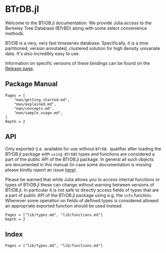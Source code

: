 # BTrDB.jl

Welcome to the BTrDB.jl documentation.  We provide Julia access to the Berkeley
Tree Database (BTrBD) along with some select convenience methods.

BTrDB is a very, very fast timeseries database.  Specifically, it is a time partitioned,
version annotated, clustered solution for high density univariate data.  It's also
incredibly easy to use.

Information on specific versions of these bindings can be found on the [Release page](https://github.com/PingThingsIO/BTrDB.jl/releases).

## Package Manual

```@contents
Pages = [
    "man/getting_started.md",
    "man/explained.md",
    "man/concepts.md",
    "man/sample_usage.md",
]
Depth = 2
```

## API

Only exported (i.e. available for use without `BTrDB.` qualifier after loading
the BTrDB.jl package with `using BTrDB`) types and functions are considered
a part of the public API of the BTrDB.jl package. In general all such objects
are documented in this manual (in case some documentation is missing
please kindly report an issue [here](https://github.com/PingThingsIO/BTrDB.jl/issues/new)).

Please be warned that while Julia allows you to access internal functions or types of BTrDB.jl
these can change without warning between versions of BTrDB.jl. In particular
it is not safe to directly access fields of types that are a part of public API
of the BTrDB.jl package using e.g. the `info` function. Whenever some
operation on fields of defined types is considered allowed an appropriate exported
function should be used instead.

```@contents
Pages = ["lib/types.md", "lib/functions.md"]
Depth = 2
```

## Index

```@index
Pages = ["lib/types.md", "lib/functions.md"]
```